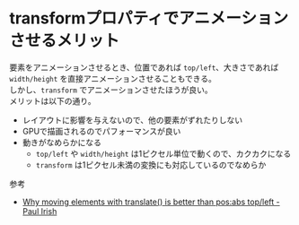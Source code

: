 # transformプロパティでアニメーションさせるメリット

要素をアニメーションさせるとき、位置であれば `top/left`、大きさであれば `width/height` を直接アニメーションさせることもできる。  
しかし、`transform` でアニメーションさせたほうが良い。  
メリットは以下の通り。

- レイアウトに影響を与えないので、他の要素がずれたりしない
- GPUで描画されるのでパフォーマンスが良い
- 動きがなめらかになる
    - `top/left` や `width/height` は1ピクセル単位で動くので、カクカクになる
    - `transform` は1ピクセル未満の変換にも対応しているのでなめらか

参考

- [Why moving elements with translate() is better than pos:abs top/left - Paul Irish](https://www.paulirish.com/2012/why-moving-elements-with-translate-is-better-than-posabs-topleft/)
